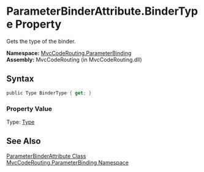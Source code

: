 ParameterBinderAttribute.BinderType Property
============================================
Gets the type of the binder.

**Namespace:** [MvcCodeRouting.ParameterBinding][1]  
**Assembly:** MvcCodeRouting (in MvcCodeRouting.dll)

Syntax
------

```csharp
public Type BinderType { get; }
```

### Property Value
Type: [Type][2]

See Also
--------
[ParameterBinderAttribute Class][3]  
[MvcCodeRouting.ParameterBinding Namespace][1]  

[1]: ../README.md
[2]: http://msdn.microsoft.com/en-us/library/42892f65
[3]: README.md